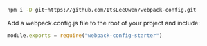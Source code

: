 ```sh
npm i -D git+https://github.com/ItsLeeOwen/webpack-config.git
```
Add a webpack.config.js file to the root of your project and include:
```javascript
module.exports = require("webpack-config-starter")
```
